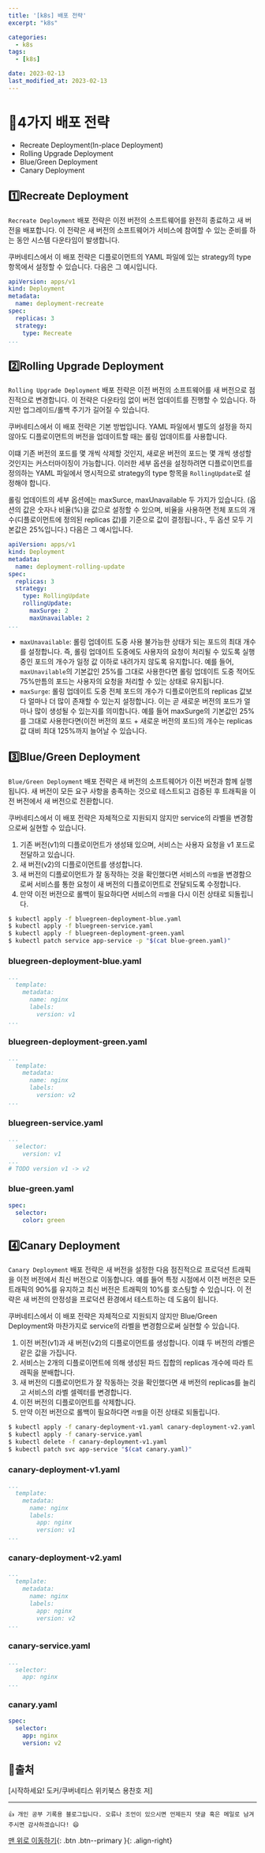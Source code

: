 ```yaml
---
title: '[k8s] 배포 전략'
excerpt: "k8s"

categories:
  - k8s
tags: 
  - [k8s]

date: 2023-02-13
last_modified_at: 2023-02-13
---
```


# 🎯4가지 배포 전략
- Recreate Deployment(In-place Deployment)
- Rolling Upgrade Deployment
- Blue/Green Deployment
- Canary Deployment

## 1️⃣Recreate Deployment
`Recreate Deployment` 배포 전략은 이전 버전의 소프트웨어를 완전히 종료하고 새 버전을 배포합니다. 이 전략은 새 버전의 소프트웨어가 서비스에 참여할 수 있는 준비를 하는 동안 시스템 다운타임이 발생합니다.

쿠버네티스에서 이 배포 전략은 디플로이먼트의 YAML 파일에 있는 strategy의 type 항목에서 설정할 수 있습니다. 다음은 그 예시입니다.

```yaml
apiVersion: apps/v1
kind: Deployment
metadata:
  name: deployment-recreate
spec:
  replicas: 3
  strategy:
    type: Recreate
...
```

## 2️⃣Rolling Upgrade Deployment
`Rolling Upgrade Deployment` 배포 전략은 이전 버전의 소프트웨어를 새 버전으로 점진적으로 변경합니다. 이 전략은 다운타임 없이 버전 업데이트를 진행할 수 있습니다. 하지만 업그레이드/롤백 주기가 길어질 수 있습니다.

쿠버네티스에서 이 배포 전략은 기본 방법입니다. YAML 파일에서 별도의 설정을 하지 않아도 디플로이먼트의 버전을 업데이트할 때는 롤링 업데이트를 사용합니다.

이떄 기존 버전의 포드를 몇 개씩 삭제할 것인지, 새로운 버전의 포드는 몇 개씩 생성할 것인지는 커스터마이징이 가능합니다. 이러한 세부 옵션을 설정하려면 디플로이먼트를 정의하는 YAML 파일에서 명시적으로 strategy의 type 항목을 `RollingUpdate`로 설정해야 합니다.

롤링 업데이트의 세부 옵션에는 maxSurce, maxUnavailable 두 가지가 있습니다. (옵션의 값은 숫자나 비율(%)을 값으로 설정할 수 있으며, 비율을 사용하면 전체 포드의 개수(디플로이먼트에 정의된 replicas 값)를 기준으로 값이 결정됩니다., 두 옵션 모두 기본값은 25%입니다.) 다음은 그 예시입니다.
```yaml
apiVersion: apps/v1
kind: Deployment
metadata:
  name: deployment-rolling-update
spec:
  replicas: 3
  strategy:
    type: RollingUpdate
    rollingUpdate:
      maxSurge: 2
      maxUnavailable: 2
...
```
- `maxUnavailable`: 롤링 업데이트 도중 사용 불가능한 상태가 되는 포드의 최대 개수를 설정합니다. 즉, 롤링 업데이트 도중에도 사용자의 요청이 처리될 수 있도록 실행 중인 포드의 개수가 일정 값 이하로 내려가지 않도록 유지합니다. 예를 들어, `maxUnavilable`의 기본값인 25%를 그대로 사용한다면 롤링 업데이트 도중 적어도 75%만틈의 포드는 사용자의 요청을 처리할 수 있는 상태로 유지됩니다.
- `maxSurge`: 롤링 업데이트 도중 전체 포드의 개수가 디플로이먼트의 replicas 값보다 얼마나 더 많이 존재할 수 있는지 설정합니다. 이는 곧 새로운 버전의 포드가 얼마나 많이 생성될 수 있는지를 의미합니다. 예를 들어 maxSurge의 기본값인 25%를 그대로 사용한다면(이전 버전의 포드 + 새로운 버전의 포드)의 개수는 replicas 값 대비 최대 125%까지 늘어날 수 있습니다.

## 3️⃣Blue/Green Deployment
`Blue/Green Deployment` 배포 전략은 새 버전의 소프트웨어가 이전 버전과 함께 실행됩니다. 새 버전이 모든 요구 사항을 충족하는 것으로 테스트되고 검증된 후 트래픽을 이전 버전에서 새 버전으로 전환합니다.

쿠버네티스에서 이 배포 전략은 자체적으로 지원되지 않지만 service의 라벨을 변경함으로써 실현할 수 있습니다. 

1. 기존 버전(v1)의 디플로이먼트가 생성돼 있으며, 서비스는 사용자 요청을 v1 포드로 전달하고 있습니다.
2. 새 버전(v2)의 디플로이먼트를 생성합니다.
3. 새 버전의 디플로이먼트가 잘 동작하는 것을 확인했다면 서비스의 `라벨`을 변경함으로써 서비스를 통한 요청이 새 버전의 디플로이먼트로 전달되도록 수정합니다.
4. 만약 이전 버전으로 롤백이 필요하다면 서비스의 `라벨`을 다시 이전 상태로 되돌립니다.

```bash
$ kubectl apply -f bluegreen-deployment-blue.yaml
$ kubectl apply -f bluegreen-service.yaml
$ kubectl apply -f bluegreen-deployment-green.yaml
$ kubectl patch service app-service -p "$(cat blue-green.yaml)"
```

### bluegreen-deployment-blue.yaml
```yaml
...
  template:
    metadata:
      name: nginx
      labels:
        version: v1
...
```
### bluegreen-deployment-green.yaml
```yaml
...
  template:
    metadata:
      name: nginx
      labels:
        version: v2
...
```
### bluegreen-service.yaml
```yaml
...
  selector:
    version: v1
...
# TODO version v1 -> v2
```

### blue-green.yaml
```yaml
spec:
  selector:
    color: green
```

## 4️⃣Canary Deployment
`Canary Deployment` 배포 전략은 새 버전을 설정한 다음 점진적으로 프로덕션 트래픽을 이전 버전에서 최신 버전으로 이동합니다. 예를 들어 특정 시점에서 이전 버전은 모든 트래픽의 90%를 유지하고 최신 버전은 트래픽의 10%를 호스팅할 수 있습니다. 이 전략은 새 버전의 안정성을 프로덕션 환경에서 테스트하는 데 도움이 됩니다. 

쿠버네티스에서 이 배포 전략은 자체적으로 지원되지 않지만 Blue/Green Deployment와 마찬가지로 service의 라벨을 변경함으로써 실현할 수 있습니다.

1. 이전 버전(v1)과 새 버전(v2)의 디플로이먼트를 생성합니다. 이떄 두 버전의 라벨은 같은 값을 가집니다.
2. 서비스는 2개의 디플로이먼트에 의해 생성된 파드 집합의 replicas 개수에 따라 트래픽을 분배합니다.
3. 새 버전의 디플로이먼트가 잘 작동하는 것을 확인했다면 새 버전의 replicas를 늘리고 서비스의 라벨 셀렉터를 변경합니다.
4. 이전 버전의 디플로이먼트를 삭제합니다.
5. 만약 이전 버전으로 롤백이 필요하다면 `라벨`을 이전 상태로 되돌립니다.

```bash
$ kubectl apply -f canary-deployment-v1.yaml canary-deployment-v2.yaml
$ kubectl apply -f canary-service.yaml
$ kubectl delete -f canary-deployment-v1.yaml
$ kubectl patch svc app-service "$(cat canary.yaml)"
```

### canary-deployment-v1.yaml
```yaml
...
  template:
    metadata:
      name: nginx
      labels:
        app: nginx
        version: v1
...
```
### canary-deployment-v2.yaml
```yaml
...
  template:
    metadata:
      name: nginx
      labels:
        app: nginx
        version: v2
...
```
### canary-service.yaml
```yaml
...
  selector:
    app: nginx
...
```
### canary.yaml
```yaml
spec:
  selector:
    app: nginx
    version: v2
```

## 📌출처
[시작하세요! 도커/쿠버네티스 위키북스 용찬호 저]

***
    👍 개인 공부 기록용 블로그입니다. 오류나 조언이 있으시면 언제든지 댓글 혹은 메일로 남겨주시면 감사하겠습니다! 😄

[맨 위로 이동하기](#){: .btn .btn--primary }{: .align-right}